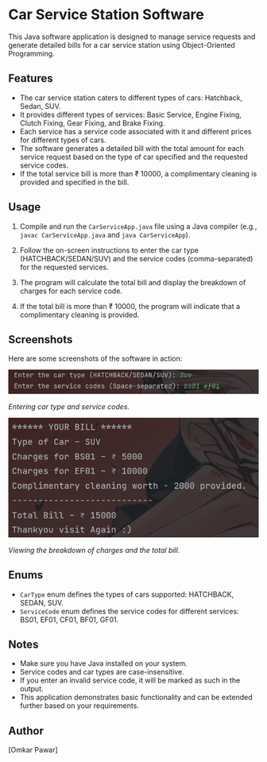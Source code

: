 # Car Service Station Software

This Java software application is designed to manage service requests and generate detailed bills for a car service station using Object-Oriented Programming.

## Features

- The car service station caters to different types of cars: Hatchback, Sedan, SUV.
- It provides different types of services: Basic Service, Engine Fixing, Clutch Fixing, Gear Fixing, and Brake Fixing.
- Each service has a service code associated with it and different prices for different types of cars.
- The software generates a detailed bill with the total amount for each service request based on the type of car specified and the requested service codes.
- If the total service bill is more than ₹ 10000, a complimentary cleaning is provided and specified in the bill.

## Usage

1. Compile and run the `CarServiceApp.java` file using a Java compiler (e.g., `javac CarServiceApp.java` and `java CarServiceApp`).

2. Follow the on-screen instructions to enter the car type (HATCHBACK/SEDAN/SUV) and the service codes (comma-separated) for the requested services.

3. The program will calculate the total bill and display the breakdown of charges for each service code.

4. If the total bill is more than ₹ 10000, the program will indicate that a complimentary cleaning is provided.

## Screenshots

Here are some screenshots of the software in action:

![Screenshot 1](https://github.com/Omkar6627/OOPs-projects/blob/master/carbills/Screenshots/Screenshot%202023-08-30%20142654.png)



*Entering car type and service codes.*

![Screenshot 2](https://github.com/Omkar6627/OOPs-projects/blob/master/carbills/Screenshots/Screenshot%202023-08-30%20142703.png)


*Viewing the breakdown of charges and the total bill.*

## Enums

- `CarType` enum defines the types of cars supported: HATCHBACK, SEDAN, SUV.
- `ServiceCode` enum defines the service codes for different services: BS01, EF01, CF01, BF01, GF01.

## Notes

- Make sure you have Java installed on your system.
- Service codes and car types are case-insensitive.
- If you enter an invalid service code, it will be marked as such in the output.
- This application demonstrates basic functionality and can be extended further based on your requirements.

## Author

[Omkar Pawar]

